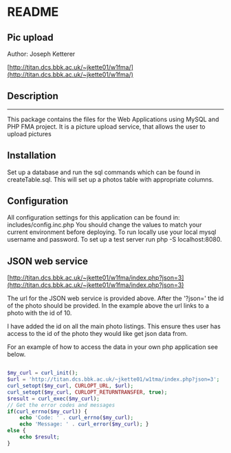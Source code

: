 # README

## Pic upload
Author: Joseph Ketterer

[http://titan.dcs.bbk.ac.uk/~jkette01/w1fma/](http://titan.dcs.bbk.ac.uk/~jkette01/w1fma/)



## Description
-----------
This package contains the files for the Web Applications using MySQL and PHP FMA project. It is a picture upload
service, that allows the user to upload pictures 

## Installation

Set up a database and run the sql commands which can be found in createTable.sql. This will set up a photos
table with appropriate columns. 

## Configuration

All configuration settings for this application can be found in: includes/config.inc.php
You should change the values to match your current environment before deploying. To run locally use your
local mysql username and password. To set up a  test server run php -S localhost:8080. 


## JSON web service

[http://titan.dcs.bbk.ac.uk/~jkette01/w1fma/index.php?json=3](http://titan.dcs.bbk.ac.uk/~jkette01/w1fma/index.php?json=3) 

The url for the JSON web service is provided above. After the '?json=' the id of the photo should be provided. In
the example above the url links to a photo with the id of 10.

I have added the id on all the main photo listings. This ensure thes user has access to the id 
of the photo they would like get json data from. 

For an example of how to access the data in your own php application see below.

```php

$my_curl = curl_init();
$url = 'http://titan.dcs.bbk.ac.uk/~jkette01/w1tma/index.php?json=3'; 
curl_setopt($my_curl, CURLOPT_URL, $url); 
curl_setopt($my_curl, CURLOPT_RETURNTRANSFER, true); 
$result = curl_exec($my_curl);
// Get the error codes and messages 
if(curl_errno($my_curl)) {
    echo 'Code: ' . curl_errno($my_curl);
    echo 'Message: ' . curl_error($my_curl); } 
else {
    echo $result;
}


```


